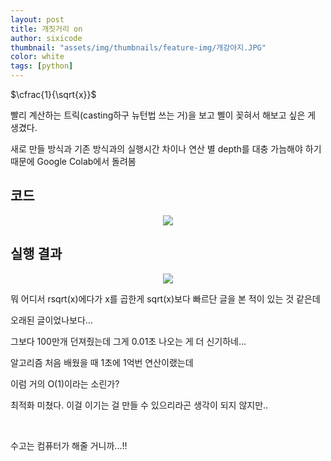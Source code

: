 ```yaml
---
layout: post
title: 개짓거리 on
author: sixicode
thumbnail: "assets/img/thumbnails/feature-img/개강아지.JPG"
color: white
tags: [python]
---
```


<script type="text/x-mathjax-config">MathJax.Hub.Config({tex2jax:{inlineMath:[['\$','\$'],['\\(','\\)']],processEscapes:true},CommonHTML: {matchFontHeight:false}});</script>
<script type="text/javascript" async src="https://cdnjs.cloudflare.com/ajax/libs/mathjax/2.7.1/MathJax.js?config=TeX-MML-AM_CHTML"></script>

$\cfrac{1}{\sqrt{x}}$ 

빨리 계산하는 트릭(casting하구 뉴턴법 쓰는 거)을 보고 삘이 꽂혀서 해보고 싶은 게 생겼다.

새로 만들 방식과 기존 방식과의 실행시간 차이나 연산 별 depth를 대충 가늠해야 하기 때문에 Google Colab에서 돌려봄

## 코드
<center><img src="https://sixicode.github.io/assets/img/posts/2023-02-12-개짓거리-on/code.PNG"></center>


## 실행 결과

<center><img src="https://sixicode.github.io/assets/img/posts/2023-02-12-개짓거리-on/result.PNG"></center>

뭐 어디서 rsqrt(x)에다가 x를 곱한게 sqrt(x)보다 빠르단 글을 본 적이 있는 것 같은데 

오래된 글이었나보다...

그보다 100만개 던져줬는데 그게 0.01초 나오는 게 더 신기하네...

알고리즘 처음 배웠을 때 1초에 1억번 연산이랬는데

이럼 거의 O(1)이라는 소린가?

최적화 미쳤다. 이걸 이기는 걸 만들 수 있으리라곤 생각이 되지 않지만..

<br>

수고는 컴퓨터가 해줄 거니까...!!

<script src="https://utteranc.es/client.js"
        repo="sixicode/sixicode.github.io"
        issue-term="pathname"
        label="utterances"
        theme="github-light"
        crossorigin="anonymous"
        async>
</script>
